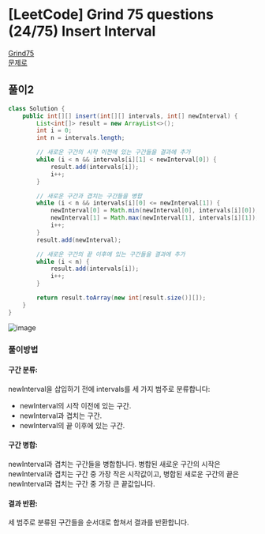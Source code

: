 # [LeetCode] Grind 75 questions (24/75) Insert Interval
<a href="https://www.techinterviewhandbook.org/grind75" target="_blank">Grind75</a>  
<a href="https://leetcode.com/problems/insert-interval/" target="_blank">문제로</a>

## 풀이2
```java
class Solution {
    public int[][] insert(int[][] intervals, int[] newInterval) {
        List<int[]> result = new ArrayList<>();
        int i = 0;
        int n = intervals.length;

        // 새로운 구간의 시작 이전에 있는 구간들을 결과에 추가
        while (i < n && intervals[i][1] < newInterval[0]) {
            result.add(intervals[i]);
            i++;
        }

        // 새로운 구간과 겹치는 구간들을 병합
        while (i < n && intervals[i][0] <= newInterval[1]) {
            newInterval[0] = Math.min(newInterval[0], intervals[i][0]);
            newInterval[1] = Math.max(newInterval[1], intervals[i][1]);
            i++;
        }
        result.add(newInterval);

        // 새로운 구간의 끝 이후에 있는 구간들을 결과에 추가
        while (i < n) {
            result.add(intervals[i]);
            i++;
        }

        return result.toArray(new int[result.size()][]);
    }
}

```

![image](https://github.com/user-attachments/assets/cf0cd391-896f-4540-b4f9-46711e3562e9)

### 풀이방법

#### 구간 분류:
newInterval을 삽입하기 전에 intervals를 세 가지 범주로 분류합니다:
- newInterval의 시작 이전에 있는 구간.
- newInterval과 겹치는 구간.
- newInterval의 끝 이후에 있는 구간.

#### 구간 병합:

newInterval과 겹치는 구간들을 병합합니다. 병합된 새로운 구간의 시작은 newInterval과 겹치는 구간 중 가장 작은 시작값이고, 병합된 새로운 구간의 끝은 newInterval과 겹치는 구간 중 가장 큰 끝값입니다.

#### 결과 반환:

세 범주로 분류된 구간들을 순서대로 합쳐서 결과를 반환합니다.
